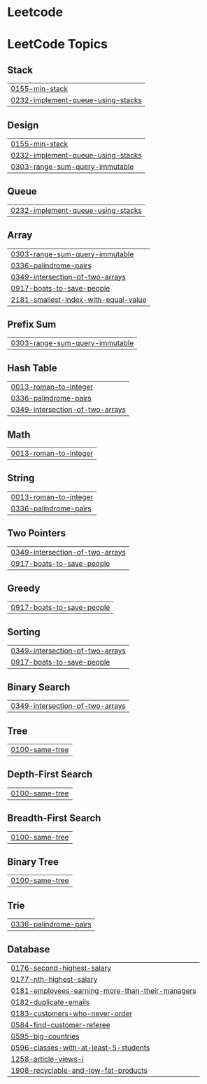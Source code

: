 # Leetcode
<!---LeetCode Topics Start-->
# LeetCode Topics
## Stack
|  |
| ------- |
| [0155-min-stack](https://github.com/Apravinraj/Leetcode/tree/master/0155-min-stack) |
| [0232-implement-queue-using-stacks](https://github.com/Apravinraj/Leetcode/tree/master/0232-implement-queue-using-stacks) |
## Design
|  |
| ------- |
| [0155-min-stack](https://github.com/Apravinraj/Leetcode/tree/master/0155-min-stack) |
| [0232-implement-queue-using-stacks](https://github.com/Apravinraj/Leetcode/tree/master/0232-implement-queue-using-stacks) |
| [0303-range-sum-query-immutable](https://github.com/Apravinraj/Leetcode/tree/master/0303-range-sum-query-immutable) |
## Queue
|  |
| ------- |
| [0232-implement-queue-using-stacks](https://github.com/Apravinraj/Leetcode/tree/master/0232-implement-queue-using-stacks) |
## Array
|  |
| ------- |
| [0303-range-sum-query-immutable](https://github.com/Apravinraj/Leetcode/tree/master/0303-range-sum-query-immutable) |
| [0336-palindrome-pairs](https://github.com/Apravinraj/Leetcode/tree/master/0336-palindrome-pairs) |
| [0349-intersection-of-two-arrays](https://github.com/Apravinraj/Leetcode/tree/master/0349-intersection-of-two-arrays) |
| [0917-boats-to-save-people](https://github.com/Apravinraj/Leetcode/tree/master/0917-boats-to-save-people) |
| [2181-smallest-index-with-equal-value](https://github.com/Apravinraj/Leetcode/tree/master/2181-smallest-index-with-equal-value) |
## Prefix Sum
|  |
| ------- |
| [0303-range-sum-query-immutable](https://github.com/Apravinraj/Leetcode/tree/master/0303-range-sum-query-immutable) |
## Hash Table
|  |
| ------- |
| [0013-roman-to-integer](https://github.com/Apravinraj/Leetcode/tree/master/0013-roman-to-integer) |
| [0336-palindrome-pairs](https://github.com/Apravinraj/Leetcode/tree/master/0336-palindrome-pairs) |
| [0349-intersection-of-two-arrays](https://github.com/Apravinraj/Leetcode/tree/master/0349-intersection-of-two-arrays) |
## Math
|  |
| ------- |
| [0013-roman-to-integer](https://github.com/Apravinraj/Leetcode/tree/master/0013-roman-to-integer) |
## String
|  |
| ------- |
| [0013-roman-to-integer](https://github.com/Apravinraj/Leetcode/tree/master/0013-roman-to-integer) |
| [0336-palindrome-pairs](https://github.com/Apravinraj/Leetcode/tree/master/0336-palindrome-pairs) |
## Two Pointers
|  |
| ------- |
| [0349-intersection-of-two-arrays](https://github.com/Apravinraj/Leetcode/tree/master/0349-intersection-of-two-arrays) |
| [0917-boats-to-save-people](https://github.com/Apravinraj/Leetcode/tree/master/0917-boats-to-save-people) |
## Greedy
|  |
| ------- |
| [0917-boats-to-save-people](https://github.com/Apravinraj/Leetcode/tree/master/0917-boats-to-save-people) |
## Sorting
|  |
| ------- |
| [0349-intersection-of-two-arrays](https://github.com/Apravinraj/Leetcode/tree/master/0349-intersection-of-two-arrays) |
| [0917-boats-to-save-people](https://github.com/Apravinraj/Leetcode/tree/master/0917-boats-to-save-people) |
## Binary Search
|  |
| ------- |
| [0349-intersection-of-two-arrays](https://github.com/Apravinraj/Leetcode/tree/master/0349-intersection-of-two-arrays) |
## Tree
|  |
| ------- |
| [0100-same-tree](https://github.com/Apravinraj/Leetcode/tree/master/0100-same-tree) |
## Depth-First Search
|  |
| ------- |
| [0100-same-tree](https://github.com/Apravinraj/Leetcode/tree/master/0100-same-tree) |
## Breadth-First Search
|  |
| ------- |
| [0100-same-tree](https://github.com/Apravinraj/Leetcode/tree/master/0100-same-tree) |
## Binary Tree
|  |
| ------- |
| [0100-same-tree](https://github.com/Apravinraj/Leetcode/tree/master/0100-same-tree) |
## Trie
|  |
| ------- |
| [0336-palindrome-pairs](https://github.com/Apravinraj/Leetcode/tree/master/0336-palindrome-pairs) |
## Database
|  |
| ------- |
| [0176-second-highest-salary](https://github.com/Apravinraj/Leetcode/tree/master/0176-second-highest-salary) |
| [0177-nth-highest-salary](https://github.com/Apravinraj/Leetcode/tree/master/0177-nth-highest-salary) |
| [0181-employees-earning-more-than-their-managers](https://github.com/Apravinraj/Leetcode/tree/master/0181-employees-earning-more-than-their-managers) |
| [0182-duplicate-emails](https://github.com/Apravinraj/Leetcode/tree/master/0182-duplicate-emails) |
| [0183-customers-who-never-order](https://github.com/Apravinraj/Leetcode/tree/master/0183-customers-who-never-order) |
| [0584-find-customer-referee](https://github.com/Apravinraj/Leetcode/tree/master/0584-find-customer-referee) |
| [0595-big-countries](https://github.com/Apravinraj/Leetcode/tree/master/0595-big-countries) |
| [0596-classes-with-at-least-5-students](https://github.com/Apravinraj/Leetcode/tree/master/0596-classes-with-at-least-5-students) |
| [1258-article-views-i](https://github.com/Apravinraj/Leetcode/tree/master/1258-article-views-i) |
| [1908-recyclable-and-low-fat-products](https://github.com/Apravinraj/Leetcode/tree/master/1908-recyclable-and-low-fat-products) |
<!---LeetCode Topics End-->